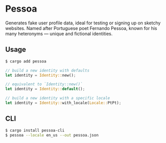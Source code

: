 # Pessoa

Generates fake user profile data, ideal for testing or signing up on sketchy websites. Named after Portuguese poet Fernando Pessoa, known for his many heteronyms — unique and fictional identities.

## Usage

```bash
$ cargo add pessoa
```

```rust
// build a new identity with defaults
let identity = Identity::new();

// equivalent to `Identity::new()`
let identity = Identity::default();

// build a new identity with a specific locale
let identity = Identity::with_locale(Locale::PtPt);
```

## CLI

```bash
$ cargo install pessoa-cli
$ pessoa --locale en_us --out pessoa.json
```
